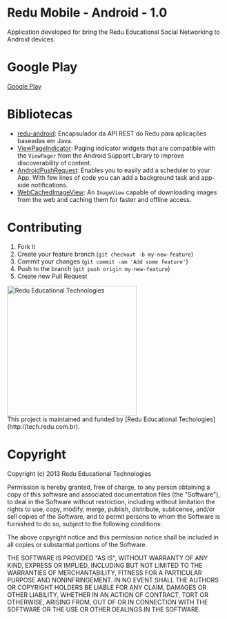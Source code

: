 # Redu Mobile - Android - 1.0

Application developed for bring the Redu Educational Social Networking to Android devices.

# Google Play

[Google Play](https://play.google.com/store/apps/details?id=br.com.redu.redumobile)

# Bibliotecas

- [redu-android](https://github.com/redu/redu-android): Encapsulador da API REST do Redu para aplicações baseadas em Java.
- [ViewPageIndicator](https://github.com/JakeWharton/Android-ViewPagerIndicator): Paging indicator widgets that are compatible with the `ViewPager` from the Android Support Library to improve discoverability of content.
- [AndroidPushRequest](http://hub.buzzbox.com/android-sdk/): Enables you to easily add a scheduler to your App. With few lines of code you can add a background task and app-side notifications.
- [WebCachedImageView](https://github.com/leocadiotine/WebCachedImageView): An `ImageView` capable of downloading images from the web and caching them for faster and offline access.

# Contributing

1. Fork it
2. Create your feature branch (`git checkout -b my-new-feature`)
3. Commit your changes (`git commit -am 'Add some feature'`)
4. Push to the branch (`git push origin my-new-feature`)
5. Create new Pull Request

<img src="https://github.com/downloads/redu/redupy/redutech-marca.png" alt="Redu Educational Technologies" width="300">
<br>
This project is maintained and funded by [Redu Educational Techologies](http://tech.redu.com.br).

# Copyright

Copyright (c) 2013 Redu Educational Technologies

Permission is hereby granted, free of charge, to any person obtaining a copy of this software and associated documentation files (the "Software"), to deal in the Software without restriction, including without limitation the rights to use, copy, modify, merge, publish, distribute, sublicense, and/or sell copies of the Software, and to permit persons to whom the Software is furnished to do so, subject to the following conditions:

The above copyright notice and this permission notice shall be included in all copies or substantial portions of the Software.

THE SOFTWARE IS PROVIDED "AS IS", WITHOUT WARRANTY OF ANY KIND, EXPRESS OR IMPLIED, INCLUDING BUT NOT LIMITED TO THE WARRANTIES OF MERCHANTABILITY, FITNESS FOR A PARTICULAR PURPOSE AND NONINFRINGEMENT. IN NO EVENT SHALL THE AUTHORS OR COPYRIGHT HOLDERS BE LIABLE FOR ANY CLAIM, DAMAGES OR OTHER LIABILITY, WHETHER IN AN ACTION OF CONTRACT, TORT OR OTHERWISE, ARISING FROM, OUT OF OR IN CONNECTION WITH THE SOFTWARE OR THE USE OR OTHER DEALINGS IN THE SOFTWARE.
